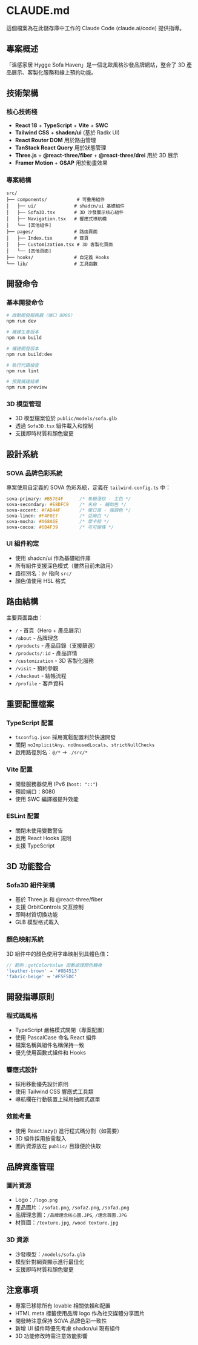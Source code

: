 # CLAUDE.md

這個檔案為在此儲存庫中工作的 Claude Code (claude.ai/code) 提供指導。

## 專案概述

「溫感家居 Hygge Sofa Haven」是一個北歐風格沙發品牌網站，整合了 3D 產品展示、客製化服務和線上預約功能。

## 技術架構

### 核心技術棧
- **React 18** + **TypeScript** + **Vite** + **SWC**
- **Tailwind CSS** + **shadcn/ui** (基於 Radix UI)
- **React Router DOM** 用於路由管理
- **TanStack React Query** 用於狀態管理
- **Three.js** + **@react-three/fiber** + **@react-three/drei** 用於 3D 展示
- **Framer Motion** + **GSAP** 用於動畫效果

### 專案結構
```
src/
├── components/           # 可重用組件
│   ├── ui/              # shadcn/ui 基礎組件
│   ├── Sofa3D.tsx       # 3D 沙發展示核心組件
│   ├── Navigation.tsx   # 響應式導航欄
│   └── [其他組件]
├── pages/               # 路由頁面
│   ├── Index.tsx        # 首頁
│   ├── Customization.tsx # 3D 客製化頁面
│   └── [其他頁面]
├── hooks/               # 自定義 Hooks
└── lib/                 # 工具函數
```

## 開發命令

### 基本開發命令
```bash
# 啟動開發服務器（端口 8080）
npm run dev

# 構建生產版本
npm run build

# 構建開發版本
npm run build:dev

# 執行代碼檢查
npm run lint

# 預覽構建結果
npm run preview
```

### 3D 模型管理
- 3D 模型檔案位於 `public/models/sofa.glb`
- 透過 `Sofa3D.tsx` 組件載入和控制
- 支援即時材質和顏色變更

## 設計系統

### SOVA 品牌色彩系統
專案使用自定義的 SOVA 色彩系統，定義在 `tailwind.config.ts` 中：
```css
sova-primary: #B57E4F      /* 焦糖淺棕 - 主色 */
sova-secondary: #E8DFC9    /* 米白 - 輔助色 */
sova-accent: #FAB44F       /* 暖日黃 - 強調色 */
sova-linen: #F4F0E7        /* 亞麻白 */
sova-mocha: #A68A6E        /* 摩卡棕 */
sova-cocoa: #6B4F39        /* 可可線條 */
```

### UI 組件約定
- 使用 shadcn/ui 作為基礎組件庫
- 所有組件支援深色模式（雖然目前未啟用）
- 路徑別名：`@/` 指向 `src/`
- 顏色值使用 HSL 格式

## 路由結構

主要頁面路由：
- `/` - 首頁（Hero + 產品展示）
- `/about` - 品牌理念
- `/products` - 產品目錄（支援篩選）
- `/products/:id` - 產品詳情
- `/customization` - 3D 客製化服務
- `/visit` - 預約參觀
- `/checkout` - 結帳流程
- `/profile` - 客戶資料

## 重要配置檔案

### TypeScript 配置
- `tsconfig.json` 採用寬鬆配置利於快速開發
- 關閉 `noImplicitAny`、`noUnusedLocals`、`strictNullChecks`
- 啟用路徑別名：`@/*` → `./src/*`

### Vite 配置
- 開發服務器使用 IPv6 (`host: "::"`)
- 預設端口：8080
- 使用 SWC 編譯器提升效能

### ESLint 配置
- 關閉未使用變數警告
- 啟用 React Hooks 規則
- 支援 TypeScript

## 3D 功能整合

### Sofa3D 組件架構
- 基於 Three.js 和 @react-three/fiber
- 支援 OrbitControls 交互控制
- 即時材質切換功能
- GLB 模型格式載入

### 顏色映射系統
3D 組件中的顏色使用字串映射到具體色值：
```typescript
// 範例：getColorValue 函數處理顏色轉換
'leather-brown' → '#8B4513'
'fabric-beige' → '#F5F5DC'
```

## 開發指導原則

### 程式碼風格
- TypeScript 嚴格模式關閉（專案配置）
- 使用 PascalCase 命名 React 組件
- 檔案名稱與組件名稱保持一致
- 優先使用函數式組件和 Hooks

### 響應式設計
- 採用移動優先設計原則
- 使用 Tailwind CSS 響應式工具類
- 導航欄在行動裝置上採用抽屜式選單

### 效能考量
- 使用 React.lazy() 進行程式碼分割（如需要）
- 3D 組件採用按需載入
- 圖片資源放在 `public/` 目錄便於快取

## 品牌資產管理

### 圖片資源
- Logo：`/logo.png`
- 產品圖片：`/sofa1.png`, `/sofa2.png`, `/sofa3.png`
- 品牌理念圖：`/品牌理念核心圖.JPG`, `/理念首圖.JPG`
- 材質圖：`/texture.jpg`, `/wood texture.jpg`

### 3D 資源
- 沙發模型：`/models/sofa.glb`
- 模型針對網頁顯示進行最佳化
- 支援即時材質和顏色變更

## 注意事項

- 專案已移除所有 lovable 相關依賴和配置
- HTML meta 標籤使用品牌 logo 作為社交媒體分享圖片
- 開發時注意保持 SOVA 品牌色彩一致性
- 新增 UI 組件時優先考慮 shadcn/ui 現有組件
- 3D 功能修改時需注意效能影響